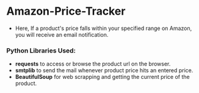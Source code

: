 # Amazon-Price-Tracker
* Here, If a product's price falls within your specified range on Amazon, you will receive an email notification.   
   
### Python Libraries Used:
* **requests** to access or browse the product url on the browser.   
* **smtplib** to send the mail whenever product price hits an entered price.
* **BeautifulSoup** for web scrapping and getting the current price of the product.
